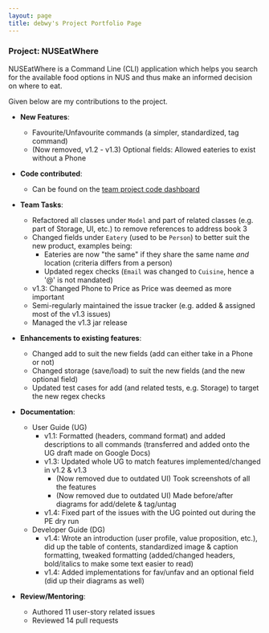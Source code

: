 ```yaml
---
layout: page
title: debwy's Project Portfolio Page
---
```


### Project: NUSEatWhere

NUSEatWhere is a Command Line (CLI) application which helps you search for the available food options in 
NUS and thus make an informed decision on where to eat.

Given below are my contributions to the project.

* **New Features**: 
    * Favourite/Unfavourite commands (a simpler, standardized, tag command)
    * (Now removed, v1.2 - v1.3) Optional fields: Allowed eateries to exist without a Phone

* **Code contributed**: 
    * Can be found on the [team project code dashboard](https://nus-cs2103-ay2223s1.github.io/tp-dashboard/?search=debwy&breakdown=true&sort=groupTitle&sortWithin=title&since=2022-09-16&timeframe=commit&mergegroup=&groupSelect=groupByRepos&checkedFileTypes=docs~functional-code~test-code~other)

* **Team Tasks**:
    * Refactored all classes under `Model` and part of related classes (e.g. part of Storage, UI, etc.) to remove references to address book 3
    * Changed fields under `Eatery` (used to be `Person`) to better suit the new product, examples being:
      * Eateries are now "the same" if they share the same name _and_ location (criteria differs from a person)
      * Updated regex checks (`Email` was changed to `Cuisine`, hence a '@' is not mandated)
    * v1.3: Changed Phone to Price as Price was deemed as more important
    * Semi-regularly maintained the issue tracker (e.g. added & assigned most of the v1.3 issues)
    * Managed the v1.3 jar release

* **Enhancements to existing features**:
    * Changed add to suit the new fields (add can either take in a Phone or not)
    * Changed storage (save/load) to suit the new fields (and the new optional field)
    * Updated test cases for add (and related tests, e.g. Storage) to target the new regex checks

* **Documentation**:
    * User Guide (UG)
        * v1.1: Formatted (headers, command format) and added descriptions to all commands (transferred and added onto the UG draft made on Google Docs)
        * v1.3: Updated whole UG to match features implemented/changed in v1.2 & v1.3
          * (Now removed due to outdated UI) Took screenshots of all the features 
          * (Now removed due to outdated UI) Made before/after diagrams for add/delete & tag/untag
        * v1.4: Fixed part of the issues with the UG pointed out during the PE dry run
    * Developer Guide (DG)
        * v1.4: Wrote an introduction (user profile, value proposition, etc.), did up the table of contents, standardized image & caption formatting, 
      tweaked formatting (added/changed headers, bold/italics to make some text easier to read)
        * v1.4: Added implementations for fav/unfav and an optional field (did up their diagrams as well)

* **Review/Mentoring**:
    * Authored 11 user-story related issues
    * Reviewed 14 pull requests 

